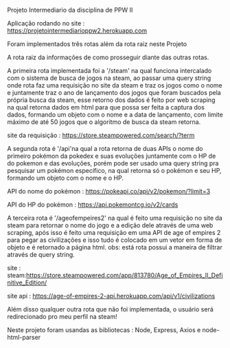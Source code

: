 Projeto Intermediario da disciplina de PPW II

Aplicação rodando no site : https://projetointermediarioppw2.herokuapp.com

Foram implementados três rotas além da rota raiz neste Projeto

A rota raiz da informações de como prosseguir diante das outras rotas.

A primeira rota implementada foi a '/steam' na qual funciona intercalado com o sistema de busca de jogos na steam, ao passar uma query string onde rota faz uma requisição no site da steam e traz os jogos como o nome e juntamente traz o ano de lançamento dos jogos que foram buscados pela própria busca da steam, esse retorno dos dados é feito por web scraping na qual retorna dados em html para que possa ser feita a captura dos dados, formando um objeto com o nome e a data de lançamento, com limite máximo de até 50 jogos que o algoritmo de busca da steam retorna.

site da requisição : https://store.steampowered.com/search/?term


A segunda rota é '/api'na qual a rota retorna de duas APIs o nome do primeiro pokémon da pokedex e suas evoluções juntamente com o HP de do pokemon e das evoluções, porém pode ser usado uma query string pra pesquisar um pokémon específico, na qual retorna só o pokémon e seu HP, formando um objeto com o nome e o HP.

API do nome do pokémon : https://pokeapi.co/api/v2/pokemon/?limit=3

API do HP do pokémon : https://api.pokemontcg.io/v2/cards

A terceira rota é '/ageofempeires2' na qual é feito uma requisição no site da steam para retornar o nome do jogo e a edição dele através de uma web scraping, após isso é feito uma requisição em uma API de age of empires 2 para pegar as civilizações e isso tudo é colocado em um vetor em forma de objeto e é retornado a página html. obs: está rota possui a maneira de filtrar através de query string.

site : steam:https://store.steampowered.com/app/813780/Age_of_Empires_II_Definitive_Edition/

site api : https://age-of-empires-2-api.herokuapp.com/api/v1/civilizations

Além disso qualquer outra rota que não foi implementada, o usuário será redirecionado pro meu perfil na steam!

Neste projeto foram usandas as bibliotecas : Node, Express, Axios e node-html-parser
